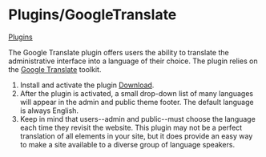 Plugins/GoogleTranslate
=======================


[Plugins](../Plugins.1.html "Plugins")


The Google Translate plugin offers users the ability to translate the
administrative interface into a language of their choice. The plugin
relies on the [Google Translate](http://translate.google.com/) toolkit.

1.  Install and activate the plugin
    [Download](../../files/plugins/GoogleTranslate-1.1-1.0.zip).
2.  After the plugin is activated, a small drop-down list of many
    languages will appear in the admin and public theme footer. The
    default language is always English.
3.  Keep in mind that users--admin and public--must choose the language
    each time they revisit the website. This plugin may not be a perfect
    translation of all elements in your site, but it does provide an
    easy way to make a site available to a diverse group of
    language speakers.